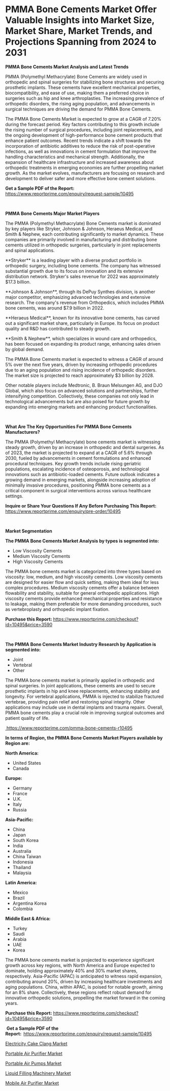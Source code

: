 <p><h1>PMMA Bone Cements Market Offer Valuable Insights into Market Size, Market Share, Market Trends, and Projections Spanning from 2024 to 2031</h1></p><p><strong>PMMA Bone Cements Market Analysis and Latest Trends</strong></p>
<p><p>PMMA (Polymethyl Methacrylate) Bone Cements are widely used in orthopedic and spinal surgeries for stabilizing bone structures and securing prosthetic implants. These cements have excellent mechanical properties, biocompatibility, and ease of use, making them a preferred choice in surgeries such as hip and knee arthroplasties. The increasing prevalence of orthopedic disorders, the rising aging population, and advancements in surgical techniques are driving the demand for PMMA Bone Cements.</p><p>The PMMA Bone Cements Market is expected to grow at a CAGR of 7.20% during the forecast period. Key factors contributing to this growth include the rising number of surgical procedures, including joint replacements, and the ongoing development of high-performance bone cement products that enhance patient outcomes. Recent trends indicate a shift towards the incorporation of antibiotic additives to reduce the risk of post-operative infections, as well as innovations in cement formulation that improve the handling characteristics and mechanical strength. Additionally, the expansion of healthcare infrastructure and increased awareness about orthopedic treatments in emerging economies are further propelling market growth. As the market evolves, manufacturers are focusing on research and development to deliver safer and more effective bone cement solutions.</p></p>
<p><strong>Get a Sample PDF of the Report:&nbsp;</strong> <a href="https://www.reportprime.com/enquiry/request-sample/10495?utm_campaign=1106&utm_medium=2&utm_source=Github&utm_content=ia&utm_term=16112024&utm_id=pmma-bone-cements">https://www.reportprime.com/enquiry/request-sample/10495</a></p>
<p>&nbsp;</p>
<p><strong>PMMA Bone Cements Major Market Players</strong></p>
<p><p>The PMMA (Polymethyl Methacrylate) Bone Cements market is dominated by key players like Stryker, Johnson & Johnson, Heraeus Medical, and Smith & Nephew, each contributing significantly to market dynamics. These companies are primarily involved in manufacturing and distributing bone cements utilized in orthopedic surgeries, particularly in joint replacements and spinal applications.</p><p>**Stryker** is a leading player with a diverse product portfolio in orthopedic surgery, including bone cements. The company has witnessed substantial growth due to its focus on innovation and its extensive distribution network. Stryker's sales revenue for 2022 was approximately $17.3 billion.</p><p>**Johnson & Johnson**, through its DePuy Synthes division, is another major competitor, emphasizing advanced technologies and extensive research. The company's revenue from Orthopedics, which includes PMMA bone cements, was around $7.9 billion in 2022.</p><p>**Heraeus Medical**, known for its innovative bone cements, has carved out a significant market share, particularly in Europe. Its focus on product quality and R&D has contributed to steady growth. </p><p>**Smith & Nephew**, which specializes in wound care and orthopedics, has been focused on expanding its product range, enhancing sales driven by global demand. </p><p>The PMMA Bone Cements market is expected to witness a CAGR of around 5% over the next five years, driven by increasing orthopedic procedures due to an aging population and rising incidence of orthopedic disorders. The market size is projected to reach approximately $3 billion by 2028.</p><p>Other notable players include Medtronic, B. Braun Melsungen AG, and DJO Global, which also focus on advanced solutions and partnerships, further intensifying competition. Collectively, these companies not only lead in technological advancements but are also poised for future growth by expanding into emerging markets and enhancing product functionalities.</p></p>
<p>&nbsp;</p>
<p><strong>What Are The Key Opportunities For PMMA Bone Cements Manufacturers?</strong></p>
<p><p>The PMMA (Polymethyl Methacrylate) bone cements market is witnessing steady growth, driven by an increase in orthopedic and dental surgeries. As of 2023, the market is projected to expand at a CAGR of 5.6% through 2030, fueled by advancements in cement formulations and enhanced procedural techniques. Key growth trends include rising geriatric populations, escalating incidence of osteoporosis, and technological innovations such as antibiotic-loaded cements. Future outlook indicates a growing demand in emerging markets, alongside increasing adoption of minimally invasive procedures, positioning PMMA bone cements as a critical component in surgical interventions across various healthcare settings.</p></p>
<p><strong>Inquire or Share Your Questions If Any Before Purchasing This Report:</strong> <a href="https://www.reportprime.com/enquiry/pre-order/10495?utm_campaign=1106&utm_medium=2&utm_source=Github&utm_content=ia&utm_term=16112024&utm_id=pmma-bone-cements">https://www.reportprime.com/enquiry/pre-order/10495</a></p>
<p>&nbsp;</p>
<p><strong>Market Segmentation</strong></p>
<p><strong>The PMMA Bone Cements Market Analysis by types is segmented into:</strong></p>
<p><ul><li>Low Viscosity Cements</li><li>Medium Viscosity Cements</li><li>High Viscosity Cements</li></ul></p>
<p><p>The PMMA bone cements market is categorized into three types based on viscosity: low, medium, and high viscosity cements. Low viscosity cements are designed for easier flow and quick setting, making them ideal for less complex procedures. Medium viscosity cements offer a balance between flowability and stability, suitable for general orthopedic applications. High viscosity cements provide enhanced mechanical properties and resistance to leakage, making them preferable for more demanding procedures, such as vertebroplasty and orthopedic implant fixation.</p></p>
<p><strong>Purchase this Report:&nbsp;</strong><a href="https://www.reportprime.com/checkout?id=10495&price=3590&utm_campaign=1106&utm_medium=2&utm_source=Github&utm_content=ia&utm_term=16112024&utm_id=pmma-bone-cements">https://www.reportprime.com/checkout?id=10495&price=3590</a></p>
<p>&nbsp;</p>
<p><strong>The PMMA Bone Cements Market Industry Research by Application is segmented into:</strong></p>
<p><ul><li>Joint</li><li>Vertebral</li><li>Other</li></ul></p>
<p><p>The PMMA bone cements market is primarily applied in orthopedic and spinal surgeries. In joint applications, these cements are used to secure prosthetic implants in hip and knee replacements, enhancing stability and longevity. For vertebral applications, PMMA is injected to stabilize fractured vertebrae, providing pain relief and restoring spinal integrity. Other applications may include use in dental implants and trauma repairs. Overall, PMMA bone cements play a crucial role in improving surgical outcomes and patient quality of life.</p></p>
<p><a href="https://www.reportprime.com/pmma-bone-cements-r10495?utm_campaign=1106&utm_medium=2&utm_source=Github&utm_content=ia&utm_term=16112024&utm_id=pmma-bone-cements">&nbsp;https://www.reportprime.com/pmma-bone-cements-r10495</a></p>
<p><strong>In terms of Region, the PMMA Bone Cements Market Players available by Region are:</strong></p>
<p>
    <p> <strong> North America: </strong>
        <ul>
            <li>United States</li>
            <li>Canada</li>
        </ul>
        </p> 
    <p> <strong> Europe: </strong>
        <ul>
            <li>Germany</li>
            <li>France</li>
            <li>U.K.</li>
            <li>Italy</li>
            <li>Russia</li>
        </ul>
        </p> 
    <p> <strong> Asia-Pacific: </strong>
        <ul>
            <li>China</li>
            <li>Japan</li>
            <li>South Korea</li>
            <li>India</li>
            <li>Australia</li>
            <li>China Taiwan</li>
            <li>Indonesia</li>
            <li>Thailand</li>
            <li>Malaysia</li>
        </ul>
        </p> 
    <p> <strong> Latin America: </strong>
        <ul>
            <li>Mexico</li>
            <li>Brazil</li>
            <li>Argentina Korea</li>
            <li>Colombia</li>
        </ul>
        </p> 
    <p> <strong> Middle East & Africa: </strong>
        <ul>
            <li>Turkey</li>
            <li>Saudi</li>
            <li>Arabia</li>
            <li>UAE</li>
            <li>Korea</li>
        </ul>
    </p>
    </p>
<p><p>The PMMA bone cements market is projected to experience significant growth across key regions, with North America and Europe expected to dominate, holding approximately 40% and 30% market shares, respectively. Asia-Pacific (APAC) is anticipated to witness rapid expansion, contributing around 20%, driven by increasing healthcare investments and aging populations. China, within APAC, is poised for notable growth, aiming for an 8% share. Collectively, these regions reflect robust demand for innovative orthopedic solutions, propelling the market forward in the coming years.</p></p>
<p><strong>Purchase this Report: </strong><a href="https://www.reportprime.com/checkout?id=10495&price=3590&utm_campaign=1106&utm_medium=2&utm_source=Github&utm_content=ia&utm_term=16112024&utm_id=pmma-bone-cements">https://www.reportprime.com/checkout?id=10495&price=3590</a></p>
<p>&nbsp;<strong>Get a Sample PDF of the Report:&nbsp;&nbsp;</strong><a href="https://www.reportprime.com/enquiry/request-sample/10495?utm_campaign=1106&utm_medium=2&utm_source=Github&utm_content=ia&utm_term=16112024&utm_id=pmma-bone-cements">https://www.reportprime.com/enquiry/request-sample/10495</a></p>
<p><strong></strong></p>
<p><p><a href="https://issuu.com/reportprime-2/docs/electricity-cake-clang-market-size-_bdc2787be844e3?utm_campaign=1106&utm_medium=2&utm_source=Github&utm_content=ia&utm_term=16112024&utm_id=pmma-bone-cements">Electricity Cake Clang Market</a></p><p><a href="https://www.linkedin.com/pulse/exploring-portable-air-purifier-market-dynamics-global-trends-vue5c?utm_campaign=1106&utm_medium=2&utm_source=Github&utm_content=ia&utm_term=16112024&utm_id=pmma-bone-cements">Portable Air Purifier Market</a></p><p><a href="https://www.linkedin.com/pulse/top-trends-transforming-portable-air-pumps-market-2024-2031-7gnyc?utm_campaign=1106&utm_medium=2&utm_source=Github&utm_content=ia&utm_term=16112024&utm_id=pmma-bone-cements">Portable Air Pumps Market</a></p><p><a href="https://issuu.com/reportprime-2/docs/liquid-filling-machinery-market-siz_54a07dfb40a181?utm_campaign=1106&utm_medium=2&utm_source=Github&utm_content=ia&utm_term=16112024&utm_id=pmma-bone-cements">Liquid Filling Machinery Market</a></p><p><a href="https://www.linkedin.com/pulse/global-mobile-air-purifier-market-trends-innovations-forward-looking-5pu9c?utm_campaign=1106&utm_medium=2&utm_source=Github&utm_content=ia&utm_term=16112024&utm_id=pmma-bone-cements">Mobile Air Purifier Market</a></p></p>